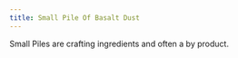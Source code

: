 ```yaml
---
title: Small Pile Of Basalt Dust
---
```


<ItemImage file="small_pile_of_basalt_dust" alt="Small Pile Of Basalt Dust" size="200" />

Small Piles are crafting ingredients and often a by product.
